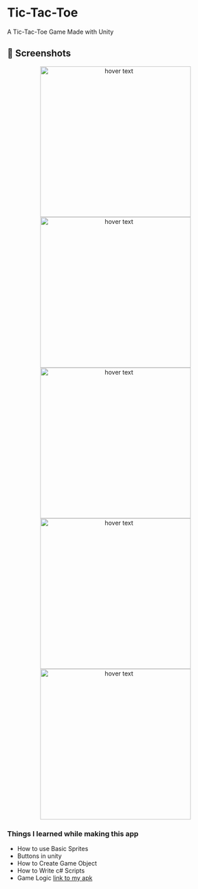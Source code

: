 # Tic-Tac-Toe
A Tic-Tac-Toe Game Made with Unity

## 📸 Screenshots
<p align="center">
  <img src="https://github.com/saicharansigiri/Tic-Tac-Toe/blob/main/images/sc1.jpg" width="350" title="hover text">
  <img src="https://github.com/saicharansigiri/Tic-Tac-Toe/blob/main/images/sc2.jpg" width="350" alt="hover text">
  
  <img src="https://github.com/saicharansigiri/Tic-Tac-Toe/blob/main/images/sc4.jpg" width="350" title="hover text">
  <img src="https://github.com/saicharansigiri/Tic-Tac-Toe/blob/main/images/sc5.jpg" width="350" alt="hover text">
  <img src="https://github.com/saicharansigiri/Tic-Tac-Toe/blob/main/images/sc6.jpg" width="350" alt="hover text">
  
</p>


### Things I learned while making this app 
- How to use Basic Sprites
- Buttons in unity
- How to Create Game Object
- How to Write c# Scripts
- Game Logic 
[link to my apk](https://github.com/saicharansigiri/Tic-Tac-Toe/blob/main/Tic%20Tac%20Toe.apk) 

